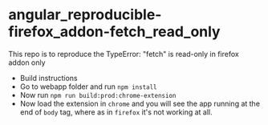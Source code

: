 # angular_reproducible-firefox_addon-fetch_read_only
This repo is to reproduce the TypeError: "fetch" is read-only in firefox addon only

- Build instructions
- Go to webapp folder and run `npm install`
- Now run `npm run build:prod:chrome-extension`
- Now load the extension in `chrome` and you will see the app running at the end of `body` tag, where as in `firefox` it's not working at all.
